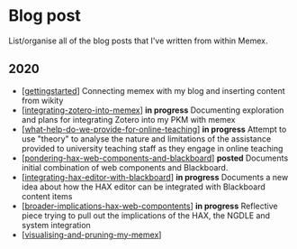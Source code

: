 # Blog post 

List/organise all of the blog posts that I've written from within Memex.

## 2020

- [[gettingstarted]]
  Connecting memex with my blog and inserting content from wikity
- [[integrating-zotero-into-memex]] __in progress__
  Documenting exploration and plans for integrating Zotero into my PKM with memex
- [[what-help-do-we-provide-for-online-teaching]] __in progress__
  Attempt to use "theory" to analyse the nature and limitations of the assistance provided to university teaching staff as they engage in online teaching
- [[pondering-hax-web-components-and-blackboard]] **posted**
  Documents initial combination of web components and Blackboard.
- [[integrating-hax-editor-with-blackboard]] __in progress__
  Documents a new idea about how the HAX editor can be integrated with Blackboard content items
- [[broader-implications-hax-web-compontents]] __in progress__
  Reflective piece trying to pull out the implications of the HAX, the NGDLE and system integration
- [[visualising-and-pruning-my-memex]]

[//begin]: # "Autogenerated link references for markdown compatibility"
[gettingstarted]: gettingstarted "Getting started with memex"
[integrating-zotero-into-memex]: integrating-zotero-into-memex "Integrating Zotero into Foam"
[what-help-do-we-provide-for-online-teaching]: what-help-do-we-provide-for-online-teaching "what-help-do-we-provide-for-online-teaching"
[pondering-hax-web-components-and-blackboard]: pondering-hax-web-components-and-blackboard "pondering-hax-web-components-and-blackboard"
[integrating-hax-editor-with-blackboard]: integrating-hax-editor-with-blackboard "integrating-hax-editor-with-blackboard"
[broader-implications-hax-web-compontents]: broader-implications-hax-web-compontents "broader-implications-hax-web-compontents"
[visualising-and-pruning-my-memex]: visualising-and-pruning-my-memex "Visualising and Pruning My Memex"
[//end]: # "Autogenerated link references"